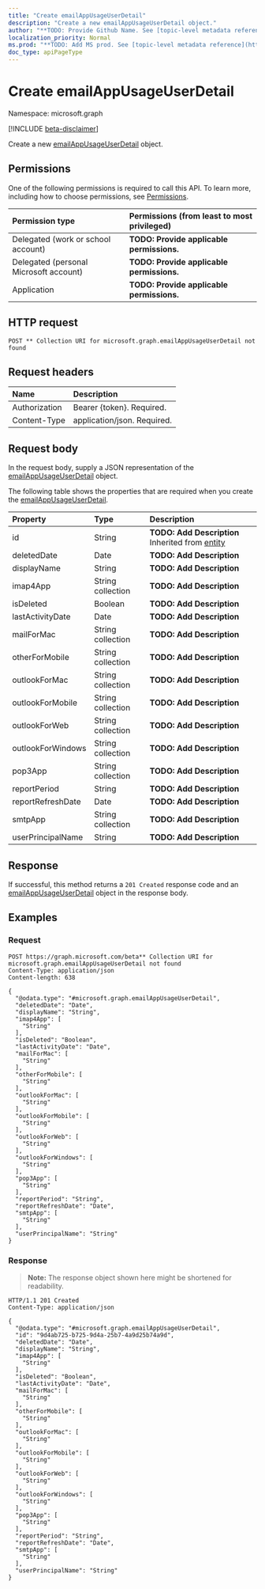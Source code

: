 ```yaml
---
title: "Create emailAppUsageUserDetail"
description: "Create a new emailAppUsageUserDetail object."
author: "**TODO: Provide Github Name. See [topic-level metadata reference](https://msgo.azurewebsites.net/add/document/guidelines/metadata.html#topic-level-metadata)**"
localization_priority: Normal
ms.prod: "**TODO: Add MS prod. See [topic-level metadata reference](https://msgo.azurewebsites.net/add/document/guidelines/metadata.html#topic-level-metadata)**"
doc_type: apiPageType
---
```


# Create emailAppUsageUserDetail
Namespace: microsoft.graph

[!INCLUDE [beta-disclaimer](../../includes/beta-disclaimer.md)]

Create a new [emailAppUsageUserDetail](../resources/emailappusageuserdetail.md) object.

## Permissions
One of the following permissions is required to call this API. To learn more, including how to choose permissions, see [Permissions](/graph/permissions-reference).

|Permission type|Permissions (from least to most privileged)|
|:---|:---|
|Delegated (work or school account)|**TODO: Provide applicable permissions.**|
|Delegated (personal Microsoft account)|**TODO: Provide applicable permissions.**|
|Application|**TODO: Provide applicable permissions.**|

## HTTP request

<!-- {
  "blockType": "ignored"
}
-->
``` http
POST ** Collection URI for microsoft.graph.emailAppUsageUserDetail not found
```

## Request headers
|Name|Description|
|:---|:---|
|Authorization|Bearer {token}. Required.|
|Content-Type|application/json. Required.|

## Request body
In the request body, supply a JSON representation of the [emailAppUsageUserDetail](../resources/emailappusageuserdetail.md) object.

The following table shows the properties that are required when you create the [emailAppUsageUserDetail](../resources/emailappusageuserdetail.md).

|Property|Type|Description|
|:---|:---|:---|
|id|String|**TODO: Add Description** Inherited from [entity](../resources/entity.md)|
|deletedDate|Date|**TODO: Add Description**|
|displayName|String|**TODO: Add Description**|
|imap4App|String collection|**TODO: Add Description**|
|isDeleted|Boolean|**TODO: Add Description**|
|lastActivityDate|Date|**TODO: Add Description**|
|mailForMac|String collection|**TODO: Add Description**|
|otherForMobile|String collection|**TODO: Add Description**|
|outlookForMac|String collection|**TODO: Add Description**|
|outlookForMobile|String collection|**TODO: Add Description**|
|outlookForWeb|String collection|**TODO: Add Description**|
|outlookForWindows|String collection|**TODO: Add Description**|
|pop3App|String collection|**TODO: Add Description**|
|reportPeriod|String|**TODO: Add Description**|
|reportRefreshDate|Date|**TODO: Add Description**|
|smtpApp|String collection|**TODO: Add Description**|
|userPrincipalName|String|**TODO: Add Description**|



## Response

If successful, this method returns a `201 Created` response code and an [emailAppUsageUserDetail](../resources/emailappusageuserdetail.md) object in the response body.

## Examples

### Request
<!-- {
  "blockType": "request",
  "name": "create_emailappusageuserdetail_from_"
}
-->
``` http
POST https://graph.microsoft.com/beta** Collection URI for microsoft.graph.emailAppUsageUserDetail not found
Content-Type: application/json
Content-length: 638

{
  "@odata.type": "#microsoft.graph.emailAppUsageUserDetail",
  "deletedDate": "Date",
  "displayName": "String",
  "imap4App": [
    "String"
  ],
  "isDeleted": "Boolean",
  "lastActivityDate": "Date",
  "mailForMac": [
    "String"
  ],
  "otherForMobile": [
    "String"
  ],
  "outlookForMac": [
    "String"
  ],
  "outlookForMobile": [
    "String"
  ],
  "outlookForWeb": [
    "String"
  ],
  "outlookForWindows": [
    "String"
  ],
  "pop3App": [
    "String"
  ],
  "reportPeriod": "String",
  "reportRefreshDate": "Date",
  "smtpApp": [
    "String"
  ],
  "userPrincipalName": "String"
}
```


### Response
>**Note:** The response object shown here might be shortened for readability.
<!-- {
  "blockType": "response",
  "truncated": true,
  "@odata.type": "microsoft.graph.emailAppUsageUserDetail"
}
-->
``` http
HTTP/1.1 201 Created
Content-Type: application/json

{
  "@odata.type": "#microsoft.graph.emailAppUsageUserDetail",
  "id": "9d4ab725-b725-9d4a-25b7-4a9d25b74a9d",
  "deletedDate": "Date",
  "displayName": "String",
  "imap4App": [
    "String"
  ],
  "isDeleted": "Boolean",
  "lastActivityDate": "Date",
  "mailForMac": [
    "String"
  ],
  "otherForMobile": [
    "String"
  ],
  "outlookForMac": [
    "String"
  ],
  "outlookForMobile": [
    "String"
  ],
  "outlookForWeb": [
    "String"
  ],
  "outlookForWindows": [
    "String"
  ],
  "pop3App": [
    "String"
  ],
  "reportPeriod": "String",
  "reportRefreshDate": "Date",
  "smtpApp": [
    "String"
  ],
  "userPrincipalName": "String"
}
```

